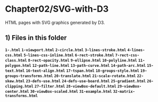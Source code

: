 # Chapter02/SVG-with-D3

HTML pages with SVG graphics generated by D3.

## 1) Files in this folder

__`1-.html`__
__`1-viewport.html`__
__`2-circle.html`__
__`3-lines-stroke.html`__
__`4-lines-css.html`__
__`5-lines-css-inline.html`__
__`6-rect-stroke.html`__
__`7-rect-css-class.html`__
__`8-rect-opacity.html`__
__`9-ellipse.html`__
__`10-polyline.html`__
__`11-polygon.html`__
__`12-path-line.html`__
__`13-path-curve.html`__
__`14-path-arc.html`__
__`15-text.html`__
__`16-text-align.html`__
__`17-tspan.html`__
__`18-groups-style.html`__
__`19-groups-transforms.html`__
__`20-translate.html`__
__`21-scale-rotate.html`__
__`22-skew.html`__
__`23-defs-use.html`__
__`24-defs-use-board.html`__
__`25-gradient.html`__
__`26-clipping.html`__
__`27-filter.html`__
__`28-viewBox-default.html`__
__`29-viewBox-center.html`__
__`30-viewBox-scaled.html`__
__`31-example.html`__
__`32-matrix-transforms.html`__
